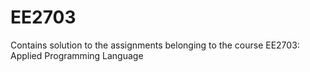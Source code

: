 # EE2703
Contains solution to the assignments belonging to the course EE2703: Applied Programming Language
